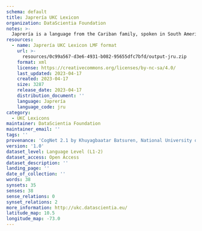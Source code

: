 ```yaml
---
schema: default
title: Japrería UKC Lexicon
organization: DataScientia Foundation
notes: >-
  Japrería is a language from the Cariban family, spoken in South America. The UKC Lexicon of Japrería is represented as a lexico-semantic network. It consists of words, word senses, synsets, as well as sense-level and synset-level relationships.
resources:
  - name: Japrería UKC Lexicon LMF format
    url: >-
      resources/0c99a567-d3e6-4931-b082-95655dfc7bfd/output-jru.zip
    format: xml
    license: https://creativecommons.org/licenses/by-nc-sa/4.0/
    last_updated: 2023-04-17
    created: 2023-04-17
    size: 3287
    release_date: 2023-04-17
    distribution_document: ''
    language: Japrería
    language_code: jru
category:
  - UKC Lexicons
maintainer: DataScientia Foundation
maintainer_email: ''
tags: ''
provenance: 'CogNet 2.1 by Khuyagbaatar Batsuren, National University of Mongolia (http://cognet.ukc.disi.unitn.it); Native Languages of the Americas 2021.11. by Laura Redish and Orrin Lewis (http://www.native-languages.org); Princeton WordNet 2.1 by Princeton University (https://wordnet.princeton.edu)'
version: '1.0'
dataset_level: Language Level (L1-2)
dataset_access: Open Access
dataset_description: ''
landing_page: ''
date_of_collection: ''
words: 38
synsets: 35
senses: 38
sense_relations: 0
synset_relations: 2
more_information: http://ukc.datascientia.eu/
latitude_map: 10.5
longitude_map: -73.0
---
```

